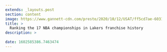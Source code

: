 ```yaml
--- 
extends: _layouts.post 
section: content 
image: https://www.gannett-cdn.com/presto/2020/10/12/USAT/ff5cd7ae-6031-4584-a0ca-ba1d2d2a57c0-Intro.JPG?crop=3208%2C1804%2Cx231%2Cy227&width=1200 
title: > 
  Ranking the 17 NBA championships in Lakers franchise history 
description: > 
   
date: 1602585386.7463474 
--- 
```


